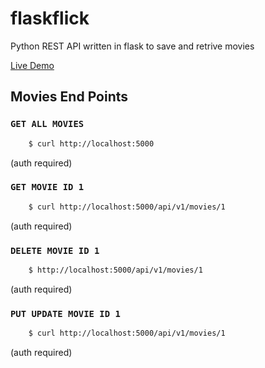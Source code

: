 # flaskflick
Python REST API written in flask to save and retrive movies

[Live Demo](https://flaskflick.herokuapp.com/)

## Movies End Points
### ```GET ALL MOVIES```
```bash
    $ curl http://localhost:5000
```
(auth required)

### ```GET MOVIE ID 1```
```bash
    $ curl http://localhost:5000/api/v1/movies/1
```
(auth required)

### ```DELETE MOVIE ID 1```
```bash
    $ http://localhost:5000/api/v1/movies/1
```
(auth required)

### ```PUT UPDATE MOVIE ID 1```
```bash
    $ curl http://localhost:5000/api/v1/movies/1
```
(auth required)
